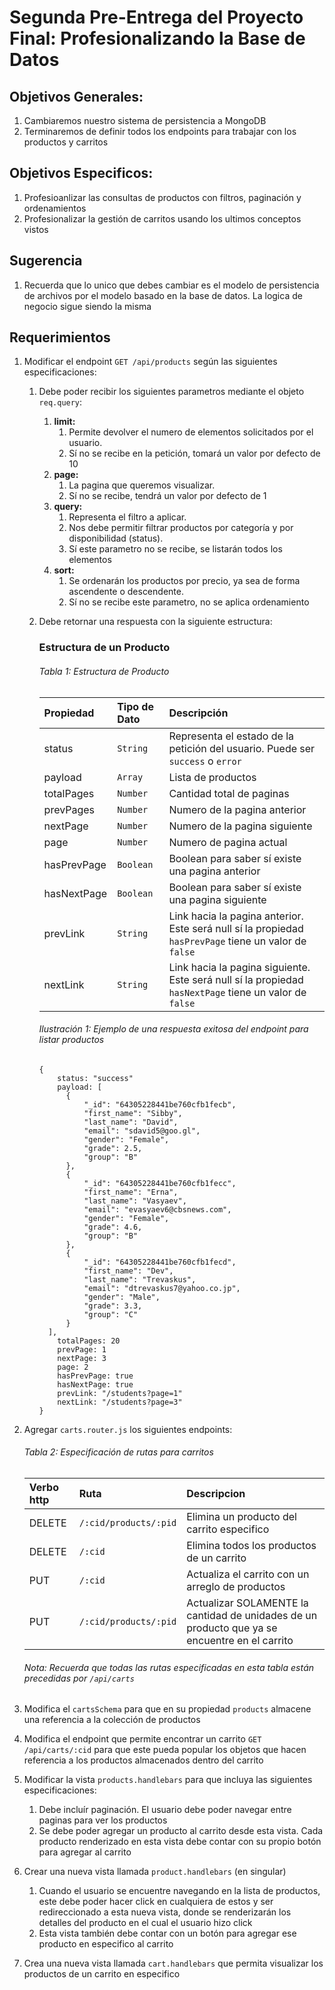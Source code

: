 # Segunda Pre-Entrega del Proyecto Final: Profesionalizando la Base de Datos

## Objetivos Generales:

1. Cambiaremos nuestro sistema de persistencia a MongoDB
2. Terminaremos de definir todos los endpoints para trabajar con los productos y carritos

## Objetivos Especificos:

1. Profesioanlizar las consultas de productos con filtros, paginación y ordenamientos
2. Profesionalizar la gestión de carritos usando los ultimos conceptos vistos

## Sugerencia

1. Recuerda que lo unico que debes cambiar es el modelo de persistencia de archivos por el modelo basado en la base de datos. La logica de negocio sigue siendo la misma

## Requerimientos

1. Modificar el endpoint `GET /api/products` según las siguientes especificaciones:

   1. Debe poder recibir los siguientes parametros mediante el objeto `req.query`:
      1. **limit:**
         1. Permite devolver el numero de elementos solicitados por el usuario.
         2. Sí no se recibe en la petición, tomará un valor por defecto de 10
      2. **page:**
         1. La pagina que queremos visualizar.
         2. Sí no se recibe, tendrá un valor por defecto de 1
      3. **query:**
         1. Representa el filtro a aplicar.
         2. Nos debe permitir filtrar productos por categoría y por disponibilidad (status).
         3. Sí este parametro no se recibe, se listarán todos los elementos
      4. **sort:**
         1. Se ordenarán los productos por precio, ya sea de forma ascendente o descendente.
         2. Sí no se recibe este parametro, no se aplica ordenamiento
   2. Debe retornar una respuesta con la siguiente estructura:

      ### Estructura de un Producto

      ###### Tabla 1: Estructura de Producto

      | Propiedad   | Tipo de Dato | Descripción                                                                                            |
      | :---------- | :----------- | :----------------------------------------------------------------------------------------------------- |
      | status      | `String`     | Representa el estado de la petición del usuario. Puede ser `success` o `error`                         |
      | payload     | `Array`      | Lista de productos                                                                                     |
      | totalPages  | `Number`     | Cantidad total de paginas                                                                              |
      | prevPages   | `Number`     | Numero de la pagina anterior                                                                           |
      | nextPage    | `Number`     | Numero de la pagina siguiente                                                                          |
      | page        | `Number`     | Numero de pagina actual                                                                                |
      | hasPrevPage | `Boolean`    | Boolean para saber sí existe una pagina anterior                                                       |
      | hasNextPage | `Boolean`    | Boolean para saber sí existe una pagina siguiente                                                      |
      | prevLink    | `String`     | Link hacia la pagina anterior. Este será null sí la propiedad `hasPrevPage` tiene un valor de `false`  |
      | nextLink    | `String`     | Link hacia la pagina siguiente. Este será null sí la propiedad `hasNextPage` tiene un valor de `false` |

      ###### Ilustración 1: Ejemplo de una respuesta exitosa del endpoint para listar productos

      ```
      {
          status: "success"
          payload: [
            {
                "_id": "64305228441be760cfb1fecb",
                "first_name": "Sibby",
                "last_name": "David",
                "email": "sdavid5@goo.gl",
                "gender": "Female",
                "grade": 2.5,
                "group": "B"
            },
            {
                "_id": "64305228441be760cfb1fecc",
                "first_name": "Erna",
                "last_name": "Vasyaev",
                "email": "evasyaev6@cbsnews.com",
                "gender": "Female",
                "grade": 4.6,
                "group": "B"
            },
            {
                "_id": "64305228441be760cfb1fecd",
                "first_name": "Dev",
                "last_name": "Trevaskus",
                "email": "dtrevaskus7@yahoo.co.jp",
                "gender": "Male",
                "grade": 3.3,
                "group": "C"
            }
        ],
          totalPages: 20
          prevPage: 1
          nextPage: 3
          page: 2
          hasPrevPage: true
          hasNextPage: true
          prevLink: "/students?page=1"
          nextLink: "/students?page=3"
      }
      ```

2. Agregar `carts.router.js` los siguientes endpoints:

   ###### Tabla 2: Especificación de rutas para carritos

   | Verbo http | Ruta                  | Descripcion                                                                                   |
   | :--------- | :-------------------- | :-------------------------------------------------------------------------------------------- |
   | DELETE     | `/:cid/products/:pid` | Elimina un producto del carrito especifico                                                    |
   | DELETE     | `/:cid`               | Elimina todos los productos de un carrito                                                     |
   | PUT        | `/:cid`               | Actualiza el carrito con un arreglo de productos                                              |
   | PUT        | `/:cid/products/:pid` | Actualizar SOLAMENTE la cantidad de unidades de un producto que ya se encuentre en el carrito |

   ###### Nota: Recuerda que todas las rutas especificadas en esta tabla están precedidas por `/api/carts`

3. Modifica el `cartsSchema` para que en su propiedad `products` almacene una referencia a la colección de productos
4. Modifica el endpoint que permite encontrar un carrito `GET /api/carts/:cid` para que este pueda popular los objetos que hacen referencia a los productos almacenados dentro del carrito
5. Modificar la vista `products.handlebars` para que incluya las siguientes especificaciones:
   1. Debe incluír paginación. El usuario debe poder navegar entre paginas para ver los productos
   2. Se debe poder agregar un producto al carrito desde esta vista. Cada producto renderizado en esta vista debe contar con su propio botón para agregar al carrito
6. Crear una nueva vista llamada `product.handlebars` (en singular)
   1. Cuando el usuario se encuentre navegando en la lista de productos, este debe poder hacer click en cualquiera de estos y ser redireccionado a esta nueva vista, donde se renderizarán los detalles del producto en el cual el usuario hizo click
   2. Esta vista también debe contar con un botón para agregar ese producto en especifico al carrito
7. Crea una nueva vista llamada `cart.handlebars` que permita visualizar los productos de un carrito en especifico
